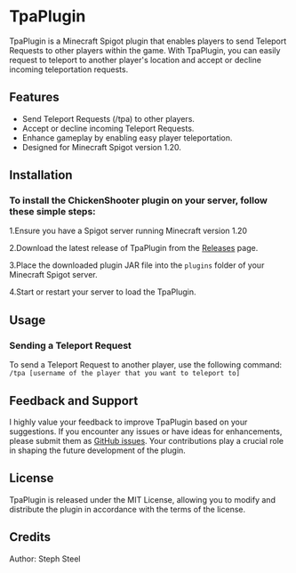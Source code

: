 # TpaPlugin

TpaPlugin is a Minecraft Spigot plugin that enables players to send Teleport Requests to other players within the game. With TpaPlugin, you can easily request to teleport to another player's location and accept or decline incoming teleportation requests.

## Features

- Send Teleport Requests (/tpa) to other players.
- Accept or decline incoming Teleport Requests.
- Enhance gameplay by enabling easy player teleportation.
- Designed for Minecraft Spigot version 1.20.

## Installation

### To install the ChickenShooter plugin on your server, follow these simple steps:

1.Ensure you have a Spigot server running Minecraft version 1.20

2.Download the latest release of TpaPlugin from the [Releases](https://github.com/your-username/TpaPlugin/releases) page.

3.Place the downloaded plugin JAR file into the `plugins` folder of your Minecraft Spigot server.

4.Start or restart your server to load the TpaPlugin.

## Usage

### Sending a Teleport Request

To send a Teleport Request to another player, use the following command: `/tpa [username of the player that you want to teleport to]`


## Feedback and Support

I highly value your feedback to improve TpaPlugin based on your suggestions. If you encounter any issues or have ideas for enhancements, please submit them as [GitHub issues](https://github.com/StephSteel/TpaPlugin/issues). Your contributions play a crucial role in shaping the future development of the plugin.


## License
TpaPlugin is released under the MIT License, allowing you to modify and distribute the plugin in accordance with the terms of the license.


## Credits
Author: Steph Steel
